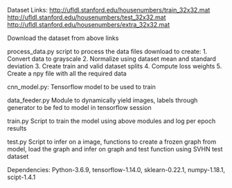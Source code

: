 
Dataset Links:
	http://ufldl.stanford.edu/housenumbers/train_32x32.mat
	http://ufldl.stanford.edu/housenumbers/test_32x32.mat
	http://ufldl.stanford.edu/housenumbers/extra_32x32.mat

Download the dataset from above links 

process_data.py script to process the data files download to create:
	1. Convert data to grayscale
	2. Normalize using dataset mean and standard deviation
	3. Create train and valid dataset splits
	4. Compute loss weights
	5. Create a npy file with all the required data

cnn_model.py: Tensorflow model to be used to train

data_feeder.py Module to dynamically yield images, labels through generator to be fed to model in tensorflow session

train.py Script to train the model using above modules and log per epoch results

test.py Script to infer on a image, functions to create a frozen graph from model, load the graph and infer on graph and test function using SVHN test dataset
	
Dependencies:
Python-3.6.9, tensorflow-1.14.0, sklearn-0.22.1, numpy-1.18.1, scipt-1.4.1

